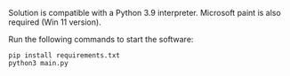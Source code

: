 Solution is compatible with a Python 3.9 interpreter. Microsoft paint is also required (Win 11 version).

Run the following commands to start the software:

```
pip install requirements.txt
python3 main.py
```
